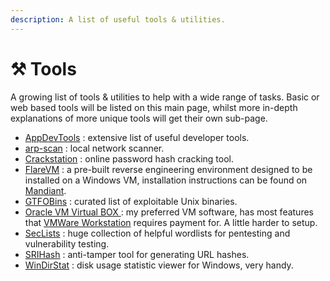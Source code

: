 ```yaml
---
description: A list of useful tools & utilities.
---
```


# ⚒ Tools

A growing list of tools & utilities to help with a wide range of tasks. Basic or web based tools will be listed on this main page, whilst more in-depth explanations of more unique tools will get their own sub-page.

* [AppDevTools](https://appdevtools.com/) : extensive list of useful developer tools.
* [arp-scan](https://www.kali.org/tools/arp-scan/) : local network scanner.
* [Crackstation](https://crackstation.net/) : online password hash cracking tool.
* [FlareVM](https://github.com/mandiant/flare-vm) : a pre-built reverse engineering environment designed to be installed on a Windows VM, installation instructions can be found on [Mandiant](https://www.mandiant.com/resources/blog/flarevm-open-to-public).
* [GTFOBins](https://gtfobins.github.io/) : curated list of exploitable Unix binaries.
* [Oracle VM Virtual BOX ](https://www.virtualbox.org/): my preferred VM software, has most features that [VMWare Workstation](https://www.vmware.com/uk/products/workstation-player.html) requires payment for. A little harder to setup.
* [SecLists](https://github.com/danielmiessler/SecLists) : huge collection of helpful wordlists for pentesting and vulnerability testing.
* [SRIHash](https://owasp.org/www-project-secure-headers/) : anti-tamper tool for generating URL hashes.
* [WinDirStat](https://windirstat.net/) : disk usage statistic viewer for Windows, very handy.


